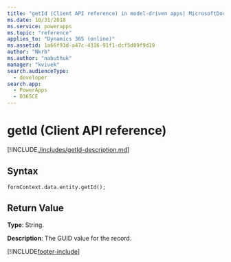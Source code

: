 ```yaml
---
title: "getId (Client API reference) in model-driven apps| MicrosoftDocs"
ms.date: 10/31/2018
ms.service: powerapps
ms.topic: "reference"
applies_to: "Dynamics 365 (online)"
ms.assetid: 1a66f93d-a47c-4316-91f1-dcf5d09f9d19
author: "Nkrb"
ms.author: "nabuthuk"
manager: "kvivek"
search.audienceType: 
  - developer
search.app: 
  - PowerApps
  - D365CE
---
```

# getId (Client API reference)



[!INCLUDE[./includes/getId-description.md](./includes/getId-description.md)]

## Syntax

`formContext.data.entity.getId();`

## Return Value

**Type**: String.

**Description**: The GUID value for the record.





[!INCLUDE[footer-include](../../../../../includes/footer-banner.md)]